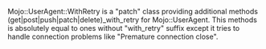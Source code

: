 Mojo::UserAgent::WithRetry is a "patch" class providing additional methods
(get|post|push|patch|delete)_with_retry for Mojo::UserAgent. This methods
is absolutely equal to ones without "with_retry" suffix except it tries to
handle connection problems like "Premature connection close". 
